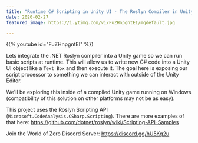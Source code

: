 ```yaml
---
title: "Runtime C# Scripting in Unity UI - The Roslyn Compiler in Unity"
date: 2020-02-27
featured_image: https://i.ytimg.com/vi/FuZHnpgntEI/mqdefault.jpg

---
```


{{% youtube id="FuZHnpgntEI" %}}

Lets integrate the .NET Roslyn compiler into a Unity game so we can run basic scripts at runtime. This will allow us to write new C# code into a Unity UI object like a `Text Box` and then execute it. The goal here is exposing our script processor to something we can interact with outside of the Unity Editor.

We'll be exploring this inside of a compiled Unity game running on Windows (compatibility of this solution on other platforms may not be as easy).

This project uses the Roslyn Scripting API (`Microsoft.CodeAnalysis.CSharp.Scripting`). There are more examples of that here: https://github.com/dotnet/roslyn/wiki/Scripting-API-Samples

Join the World of Zero Discord Server: https://discord.gg/hU5Kq2u